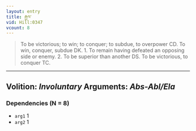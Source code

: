 ```yaml
---
layout: entry
title: རྒྱལ་
vid: Hill:0347
vcount: 8
---
```

> To be victorious; to win; to conquer; to subdue, to overpower CD\. To win, conquer, subdue DK\. 1\. To remain having defeated an opposing side or enemy\. 2\. To be superior than another DS\. To be victorious, to conquer TC\.

---
Volition: _Involuntary_
Arguments: _Abs-Abl/Ela_
---

### Dependencies (N = 8)
* `arg1` 1
* `arg2` 1
